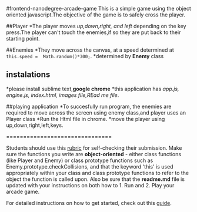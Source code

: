 #frontend-nanodegree-arcade-game
This is a simple game using the object oriented javascript.The objective of the game is to safely cross the player.

##Player
*The player moves _up,down,right, and left_ depending on the key press.The player can't touch the enemies,if so they are put back to their starting point.

##Enemies
*They move across the canvas, at a speed determined at  `this.speed =  Math.random()*300;`.
*determined by **Enemy** class
## instalations
*please install sublime text,**google chrome**
*this application has _app.js, engine.js, index.html, images file,REad me file_.


 ##playing application
 *To succesfully run program, the enemies are required to move across the screen using enemy class,and player uses an Player class
*Run the Html file in chrome.
*move the player using up,down,right,left,keys.



===============================

Students should use this [rubric](https://review.udacity.com/#!/projects/2696458597/rubric) for self-checking their submission. Make sure the functions you write are **object-oriented** - either class functions (like Player and Enemy) or class prototype functions such as Enemy.prototype.checkCollisions, and that the keyword 'this' is used appropriately within your class and class prototype functions to refer to the object the function is called upon. Also be sure that the **readme.md** file is updated with your instructions on both how to 1. Run and 2. Play your arcade game.

For detailed instructions on how to get started, check out this [guide](https://docs.google.com/document/d/1v01aScPjSWCCWQLIpFqvg3-vXLH2e8_SZQKC8jNO0Dc/pub?embedded=true).
